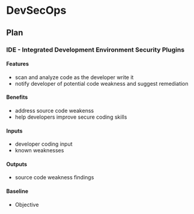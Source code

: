 # DevSecOps

## Plan

### IDE - Integrated Development Environment Security Plugins

#### Features
 - scan and analyze code as the developer write it
 - notify developer of potential code weakness and suggest remediation

#### Benefits
 - address source code weakenss
 - help developers improve secure coding skills

#### Inputs
 - developer coding input
 - known weaknesses

#### Outputs
 - source code weakness findings

#### Baseline
 - Objective
